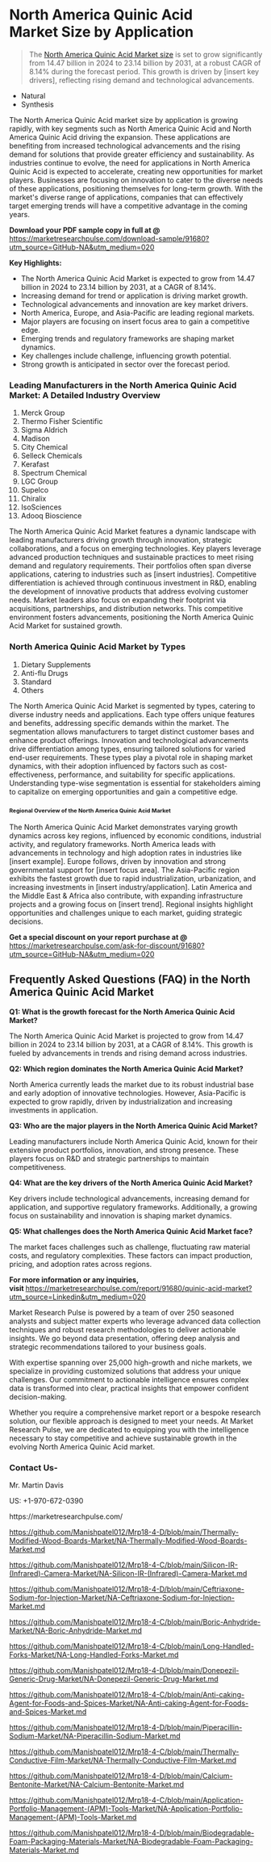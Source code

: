 <h1>North America Quinic Acid Market&nbsp;Size by Application</h1><blockquote><p>The <a href="https://marketresearchpulse.com/download-sample/91680?utm_source=GitHub-NA&amp;utm_medium=020">North America Quinic Acid Market size</a> is set to grow significantly from 14.47 billion in 2024 to 23.14 billion by 2031, at a robust CAGR of 8.14% during the forecast period. This growth is driven by [insert key drivers], reflecting rising demand and technological advancements.</p></blockquote><ul><li>Natural<li> Synthesis</li></ul><p>The North America Quinic Acid market size by application is growing rapidly, with key segments such as North America Quinic Acid and North America Quinic Acid driving the expansion. These applications are benefiting from increased technological advancements and the rising demand for solutions that provide greater efficiency and sustainability. As industries continue to evolve, the need for applications in North America Quinic Acid is expected to accelerate, creating new opportunities for market players. Businesses are focusing on innovation to cater to the diverse needs of these applications, positioning themselves for long-term growth. With the market's diverse range of applications, companies that can effectively target emerging trends will have a competitive advantage in the coming years.</p><p><strong>Download your PDF sample copy in full at @ </strong><a href="https://marketresearchpulse.com/download-sample/91680?utm_source=GitHub-NA&amp;utm_medium=020">https://marketresearchpulse.com/download-sample/91680?utm_source=GitHub-NA&amp;utm_medium=020</a></p><p><strong>Key Highlights: </strong></p><ul><li>The North America Quinic Acid Market is expected to grow from 14.47 billion in 2024 to 23.14 billion by 2031, at a CAGR of 8.14%.</li><li>Increasing demand for trend or application is driving market growth.</li><li>Technological advancements and innovation are key market drivers.</li><li>North America, Europe, and Asia-Pacific are leading regional markets.</li><li>Major players are focusing on insert focus area to gain a competitive edge.</li><li>Emerging trends and regulatory frameworks are shaping market dynamics.</li><li>Key challenges include challenge, influencing growth potential.</li><li>Strong growth is anticipated in sector over the forecast period.</li></ul><h3>Leading Manufacturers in the North America Quinic Acid Market: A Detailed Industry Overview</h3><ol><li>Merck Group</li><li>Thermo Fisher Scientific</li><li>Sigma Aldrich</li><li>Madison</li><li>City Chemical</li><li>Selleck Chemicals</li><li>Kerafast</li><li>Spectrum Chemical</li><li>LGC Group</li><li>Supelco</li><li>Chiralix</li><li>IsoSciences</li><li>Adooq Bioscience</li></ol><div class="flex max-w-full flex-col flex-grow"><div class="min-h-8 text-message flex w-full flex-col items-end gap-2 whitespace-normal break-words [.text-message+&amp;]:mt-5" dir="auto" data-message-author-role="assistant" data-message-id="fd8432e4-4910-450d-b182-61b7bfb0a01f" data-message-model-slug="gpt-4o"><div class="flex w-full flex-col gap-1 empty:hidden first:pt-[3px]"><div class="markdown prose w-full break-words dark:prose-invert light"><p>The North America Quinic Acid Market features a dynamic landscape with leading manufacturers driving growth through innovation, strategic collaborations, and a focus on emerging technologies. Key players leverage advanced production techniques and sustainable practices to meet rising demand and regulatory requirements. Their portfolios often span diverse applications, catering to industries such as [insert industries]. Competitive differentiation is achieved through continuous investment in R&amp;D, enabling the development of innovative products that address evolving customer needs. Market leaders also focus on expanding their footprint via acquisitions, partnerships, and distribution networks. This competitive environment fosters advancements, positioning the North America Quinic Acid Market for sustained growth.</p></div></div></div></div><h3>North America Quinic Acid Market by Types</h3><ol><li>Dietary Supplements<li> Anti-flu Drugs<li> Standard<li> Others</li></ol><div class="flex max-w-full flex-col flex-grow"><div class="min-h-8 text-message flex w-full flex-col items-end gap-2 whitespace-normal break-words [.text-message+&amp;]:mt-5" dir="auto" data-message-author-role="assistant" data-message-id="084470be-0bb7-4664-bddf-5156b4f41249" data-message-model-slug="gpt-4o-mini"><div class="flex w-full flex-col gap-1 empty:hidden first:pt-[3px]"><div class="markdown prose w-full break-words dark:prose-invert light"><p>The North America Quinic Acid Market is segmented by types, catering to diverse industry needs and applications. Each type offers unique features and benefits, addressing specific demands within the market. The segmentation allows manufacturers to target distinct customer bases and enhance product offerings. Innovation and technological advancements drive differentiation among types, ensuring tailored solutions for varied end-user requirements. These types play a pivotal role in shaping market dynamics, with their adoption influenced by factors such as cost-effectiveness, performance, and suitability for specific applications. Understanding type-wise segmentation is essential for stakeholders aiming to capitalize on emerging opportunities and gain a competitive edge.</p></div></div></div></div><h3><span style="font-size: 11px;">Regional Overview of the North America Quinic Acid Market</span></h3><div class="flex max-w-full flex-col flex-grow"><div class="min-h-8 text-message flex w-full flex-col items-end gap-2 whitespace-normal break-words [.text-message+&amp;]:mt-5" dir="auto" data-message-author-role="assistant" data-message-id="e9038762-ce64-4e30-91c9-9bd413514231" data-message-model-slug="gpt-4o-mini"><div class="flex w-full flex-col gap-1 empty:hidden first:pt-[3px]"><div class="markdown prose w-full break-words dark:prose-invert light"><p>The North America Quinic Acid Market demonstrates varying growth dynamics across key regions, influenced by economic conditions, industrial activity, and regulatory frameworks. North America leads with advancements in technology and high adoption rates in industries like [insert example]. Europe follows, driven by innovation and strong governmental support for [insert focus area]. The Asia-Pacific region exhibits the fastest growth due to rapid industrialization, urbanization, and increasing investments in [insert industry/application]. Latin America and the Middle East &amp; Africa also contribute, with expanding infrastructure projects and a growing focus on [insert trend]. Regional insights highlight opportunities and challenges unique to each market, guiding strategic decisions.</p></div></div></div></div><p><strong>Get a special discount on your report purchase at @ </strong><a href="https://marketresearchpulse.com/ask-for-discount/91680?utm_source=GitHub-NA&amp;utm_medium=020">https://marketresearchpulse.com/ask-for-discount/91680?utm_source=GitHub-NA&amp;utm_medium=020</a></p><h2>Frequently Asked Questions (FAQ) in the North America Quinic Acid Market</h2><p><strong>Q1: What is the growth forecast for the North America Quinic Acid Market?</strong></p><p>The North America Quinic Acid Market is projected to grow from 14.47 billion in 2024 to 23.14 billion by 2031, at a CAGR of 8.14%. This growth is fueled by advancements in trends and rising demand across industries.</p><p><strong>Q2: Which region dominates the North America Quinic Acid Market?</strong></p><p>North America currently leads the market due to its robust industrial base and early adoption of innovative technologies. However, Asia-Pacific is expected to grow rapidly, driven by industrialization and increasing investments in application.</p><p><strong>Q3: Who are the major players in the North America Quinic Acid Market?</strong></p><p>Leading manufacturers include North America Quinic Acid, known for their extensive product portfolios, innovation, and strong presence. These players focus on R&amp;D and strategic partnerships to maintain competitiveness.</p><p><strong>Q4: What are the key drivers of the North America Quinic Acid Market?</strong></p><p>Key drivers include technological advancements, increasing demand for application, and supportive regulatory frameworks. Additionally, a growing focus on sustainability and innovation is shaping market dynamics.</p><p><strong>Q5: What challenges does the North America Quinic Acid Market face?</strong></p><p>The market faces challenges such as challenge, fluctuating raw material costs, and regulatory complexities. These factors can impact production, pricing, and adoption rates across regions.</p><p><strong>For more information or any inquiries, visit&nbsp;</strong><a href="https://marketresearchpulse.com/report/91680/quinic-acid-market?utm_source=Linkedin&utm_medium=020">https://marketresearchpulse.com/report/91680/quinic-acid-market?utm_source=Linkedin&utm_medium=020</a></p><p>Market Research Pulse is powered by a team of over 250 seasoned analysts and subject matter experts who leverage advanced data collection techniques and robust research methodologies to deliver actionable insights. We go beyond data presentation, offering deep analysis and strategic recommendations tailored to your business goals.</p><p>With expertise spanning over 25,000 high-growth and niche markets, we specialize in providing customized solutions that address your unique challenges. Our commitment to actionable intelligence ensures complex data is transformed into clear, practical insights that empower confident decision-making.</p><p>Whether you require a comprehensive market report or a bespoke research solution, our flexible approach is designed to meet your needs. At Market Research Pulse, we are dedicated to equipping you with the intelligence necessary to stay competitive and achieve sustainable growth in the evolving North America Quinic Acid market.</p><h3><strong>Contact Us-</strong></h3><p>Mr. Martin Davis</p><p>US: +1-970-672-0390</p><p>https://marketresearchpulse.com/</p><p><a href="https://github.com/Manishpatel012/Mrp18-4-D/blob/main/Thermally-Modified-Wood-Boards-Market/NA-Thermally-Modified-Wood-Boards-Market.md">https://github.com/Manishpatel012/Mrp18-4-D/blob/main/Thermally-Modified-Wood-Boards-Market/NA-Thermally-Modified-Wood-Boards-Market.md</a></p><p><a href="https://github.com/Manishpatel012/Mrp18-4-C/blob/main/Silicon-IR-(Infrared)-Camera-Market/NA-Silicon-IR-(Infrared)-Camera-Market.md">https://github.com/Manishpatel012/Mrp18-4-C/blob/main/Silicon-IR-(Infrared)-Camera-Market/NA-Silicon-IR-(Infrared)-Camera-Market.md</a></p><p><a href="https://github.com/Manishpatel012/Mrp18-4-D/blob/main/Ceftriaxone-Sodium-for-Injection-Market/NA-Ceftriaxone-Sodium-for-Injection-Market.md">https://github.com/Manishpatel012/Mrp18-4-D/blob/main/Ceftriaxone-Sodium-for-Injection-Market/NA-Ceftriaxone-Sodium-for-Injection-Market.md</a></p><p><a href="https://github.com/Manishpatel012/Mrp18-4-C/blob/main/Boric-Anhydride-Market/NA-Boric-Anhydride-Market.md">https://github.com/Manishpatel012/Mrp18-4-C/blob/main/Boric-Anhydride-Market/NA-Boric-Anhydride-Market.md</a></p><p><a href="https://github.com/Manishpatel012/Mrp18-4-C/blob/main/Long-Handled-Forks-Market/NA-Long-Handled-Forks-Market.md">https://github.com/Manishpatel012/Mrp18-4-C/blob/main/Long-Handled-Forks-Market/NA-Long-Handled-Forks-Market.md</a></p><p><a href="https://github.com/Manishpatel012/Mrp18-4-D/blob/main/Donepezil-Generic-Drug-Market/NA-Donepezil-Generic-Drug-Market.md">https://github.com/Manishpatel012/Mrp18-4-D/blob/main/Donepezil-Generic-Drug-Market/NA-Donepezil-Generic-Drug-Market.md</a></p><p><a href="https://github.com/Manishpatel012/Mrp18-4-C/blob/main/Anti-caking-Agent-for-Foods-and-Spices-Market/NA-Anti-caking-Agent-for-Foods-and-Spices-Market.md">https://github.com/Manishpatel012/Mrp18-4-C/blob/main/Anti-caking-Agent-for-Foods-and-Spices-Market/NA-Anti-caking-Agent-for-Foods-and-Spices-Market.md</a></p><p><a href="https://github.com/Manishpatel012/Mrp18-4-D/blob/main/Piperacillin-Sodium-Market/NA-Piperacillin-Sodium-Market.md">https://github.com/Manishpatel012/Mrp18-4-D/blob/main/Piperacillin-Sodium-Market/NA-Piperacillin-Sodium-Market.md</a></p><p><a href="https://github.com/Manishpatel012/Mrp18-4-C/blob/main/Thermally-Conductive-Film-Market/NA-Thermally-Conductive-Film-Market.md">https://github.com/Manishpatel012/Mrp18-4-C/blob/main/Thermally-Conductive-Film-Market/NA-Thermally-Conductive-Film-Market.md</a></p><p><a href="https://github.com/Manishpatel012/Mrp18-4-D/blob/main/Calcium-Bentonite-Market/NA-Calcium-Bentonite-Market.md">https://github.com/Manishpatel012/Mrp18-4-D/blob/main/Calcium-Bentonite-Market/NA-Calcium-Bentonite-Market.md</a></p><p><a href="https://github.com/Manishpatel012/Mrp18-4-C/blob/main/Application-Portfolio-Management-(APM)-Tools-Market/NA-Application-Portfolio-Management-(APM)-Tools-Market.md">https://github.com/Manishpatel012/Mrp18-4-C/blob/main/Application-Portfolio-Management-(APM)-Tools-Market/NA-Application-Portfolio-Management-(APM)-Tools-Market.md</a></p><p><a href="https://github.com/Manishpatel012/Mrp18-4-D/blob/main/Biodegradable-Foam-Packaging-Materials-Market/NA-Biodegradable-Foam-Packaging-Materials-Market.md">https://github.com/Manishpatel012/Mrp18-4-D/blob/main/Biodegradable-Foam-Packaging-Materials-Market/NA-Biodegradable-Foam-Packaging-Materials-Market.md</a></p>
